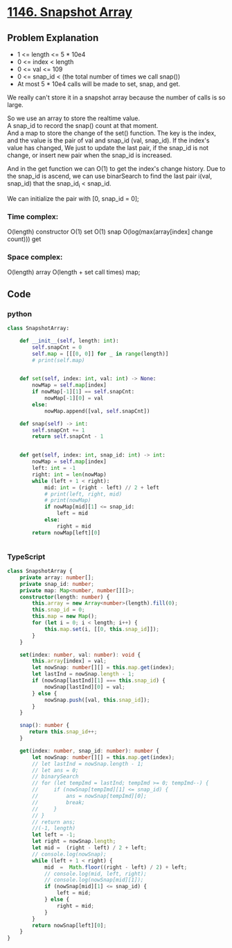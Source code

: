 # [1146. Snapshot Array](https://leetcode.cn/problems/snapshot-array/description/?envType=daily-question&envId=2024-04-26)



## Problem Explanation
+ 1 <= length <= 5 * 10e4
+ 0 <= index < length
+ 0 <= val <= 109
+ 0 <= snap_id < (the total number of times we call snap())
+ At most 5 * 10e4 calls will be made to set, snap, and get.

We really can't store it in a snapshot array because the number of calls is so large.

So we use an array to store the realtime value.  
A snap_id to record the snap() count at that moment.  
And a map to store the change of the set() function. The key is the index, and the value is the pair of val and snap_id (val, snap_id).
If the index's value has changed, We just to update the last pair,
if the snap_id is not change, or insert new pair when the snap_id is increased.

And in the get function we can O(1) to get the index's change history.
Due to the snap_id is ascend, we can use binarSearch to find the last pair i(val, snap_id) that the 
snap_id<sub>i</sub> &lt; snap_id.


We can initialize the pair with [0, snap_id = 0];
### Time complex:
O(length) constructor
O(1) set
O(1) snap
O(log(max(array[index] change count))) get
### Space complex:

O(length) array
O(length + set call times) map;
## Code

### python
```python
class SnapshotArray:

    def __init__(self, length: int):
        self.snapCnt = 0
        self.map = [[[0, 0]] for _ in range(length)]
        # print(self.map)


    def set(self, index: int, val: int) -> None:
        nowMap = self.map[index]
        if nowMap[-1][1] == self.snapCnt:
            nowMap[-1][0] = val
        else:
            nowMap.append([val, self.snapCnt])

    def snap(self) -> int:
        self.snapCnt += 1
        return self.snapCnt - 1 


    def get(self, index: int, snap_id: int) -> int:
        nowMap = self.map[index]
        left: int = -1
        right: int = len(nowMap)
        while (left + 1 < right):
            mid: int = (right - left) // 2 + left
            # print(left, right, mid)
            # print(nowMap)
            if nowMap[mid][1] <= snap_id:
                left = mid
            else:
                right = mid
        return nowMap[left][0]



```

### TypeScript
```TypeScript
class SnapshotArray {
    private array: number[];
    private snap_id: number;
    private map: Map<number, number[][]>;
    constructor(length: number) {
        this.array = new Array<number>(length).fill(0);
        this.snap_id = 0;
        this.map = new Map();
        for (let i = 0; i < length; i++) {
            this.map.set(i, [[0, this.snap_id]]);
        }
    }

    set(index: number, val: number): void {
        this.array[index] = val;
        let nowSnap: number[][] = this.map.get(index);
        let lastInd = nowSnap.length - 1;
        if (nowSnap[lastInd][1] === this.snap_id) {
            nowSnap[lastInd][0] = val;
        } else {
            nowSnap.push([val, this.snap_id]);
        }
    }

    snap(): number {
       return this.snap_id++;
    }

    get(index: number, snap_id: number): number {
        let nowSnap: number[][] = this.map.get(index);
        // let lastInd = nowSnap.length - 1;
        // let ans = 0;
        // binarySearch
        // for (let tempImd = lastInd; tempImd >= 0; tempImd--) {
        //     if (nowSnap[tempImd][1] <= snap_id) {
        //         ans = nowSnap[tempImd][0];
        //         break;
        //     }
        // }
        // return ans;
        //(-1, length)
        let left = -1;
        let right = nowSnap.length;
        let mid =  (right - left) / 2 + left;
        // console.log(nowSnap);
        while (left + 1 < right) {
            mid  =  Math.floor((right - left) / 2) + left;
            // console.log(mid, left, right);
            // console.log(nowSnap[mid][1]);
            if (nowSnap[mid][1] <= snap_id) {
                left = mid;
            } else {
                right = mid;
            }
        }
        return nowSnap[left][0];
    }
}

```